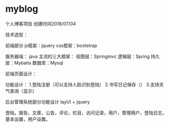 # myblog
个人博客项目
创建时间2018/07/04


技术选型：

前端部分
js框架：jquery
css框架：bootstrap

服务器端：
java
主流的三大框架：
视图层：Springmvc
逻辑层：Spring
持久层：Mybatis
数据库：Mysql

前端页面设计：



功能设计：
1.登陆注册（可以支持人脸识别登陆）
2.书写日记保存（）
3.支持天气查询（显示）

后台管理系统部分功能设计
layUI + jquery 

登陆，报告，文章，公告，评论，栏目，访问记录，用户，管理用户，登陆日志，基本设置，用户设置。
 
